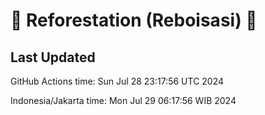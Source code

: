 
# 🌳 Reforestation (Reboisasi) 🌲

## Last Updated

GitHub Actions time: Sun Jul 28 23:17:56 UTC 2024

Indonesia/Jakarta time: Mon Jul 29 06:17:56 WIB 2024
